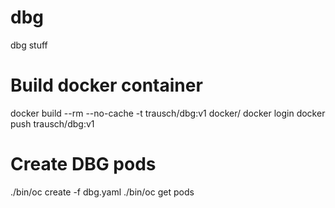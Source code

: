 # dbg
dbg stuff

# Build docker container
docker build --rm --no-cache -t trausch/dbg:v1 docker/
docker login
docker push trausch/dbg:v1

# Create DBG pods
./bin/oc create -f dbg.yaml
./bin/oc get pods


